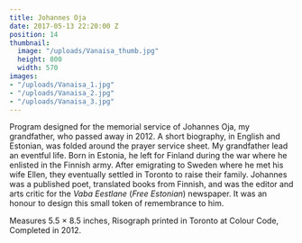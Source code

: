 ```yaml
---
title: Johannes Oja
date: 2017-05-13 22:20:00 Z
position: 14
thumbnail:
  image: "/uploads/Vanaisa_thumb.jpg"
  height: 800
  width: 570
images:
- "/uploads/Vanaisa_1.jpg"
- "/uploads/Vanaisa_2.jpg"
- "/uploads/Vanaisa_3.jpg"
---
```


Program designed for the memorial service of Johannes Oja, my grandfather, who passed away in 2012. A short biography, in English and Estonian, was folded around the prayer service sheet. My grandfather lead an eventful life. Born in Estonia, he left for Finland during the war where he enlisted in the Finnish army. After emigrating to Sweden where he met his wife Ellen, they eventually settled in Toronto to raise their family. Johannes was a published poet, translated books from Finnish, and was the editor and arts critic for the *Vaba Eestlane* (*Free Estonian*) newspaper. It was an honour to design this small token of remembrance to him.

Measures 5.5 × 8.5 inches, Risograph printed in Toronto at Colour Code, Completed in 2012.